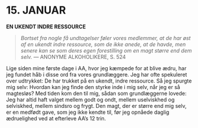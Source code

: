 # 15. JANUAR

**EN UKENDT INDRE RESSOURCE**

> *Bortset fra nogle få undtagelser føler vores medlemmer, at de har øst af en ukendt indre ressource, som de ikke anede, at de havde, men senere kan se som deres egen forestilling om en magt større end dem selv.*
> — ANONYME ALKOHOLIKERE, S. 524

Lige siden mine første dage i AA, hvor jeg kæmpede for at blive ædru, har jeg fundet håb i disse ord fra vores grundlæggere. Jeg har ofte spekuleret over udtrykket: De har trukket på en ukendt, indre ressource. Så jeg spurgte mig selv: Hvordan kan jeg finde den styrke inde i mig selv, når jeg er så magtesløs? Med tiden kom den til mig, sådan som grundlæggerne lovede: Jeg har altid haft valget mellem godt og ondt, mellem uselviskhed og selviskhed, mellem sindsro og frygt. Den magt, der er større end mig selv, er en medfødt gave, som jeg ikke kendte til, før jeg opnåede daglig ædruelighed ved at efterleve AA’s 12 trin.

